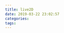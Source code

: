 ```yaml
---
title: live2D
date: 2019-03-22 23:02:57
categories:
tags:
---
```




 

<link rel="stylesheet" href="/live2d/css/live2d.css">
<div id="landlord">
    <div class="message" style="opacity:0"></div>
    <canvas id="live2d" width="200" height="400" class="live2d"></canvas>
</div>
<script type="text/javascript" src="https://cdn.bootcss.com/jquery/2.2.4/jquery.min.js"></script>
<script type="text/javascript">
    var message_Path = 'live2d'
    var home_Path = 'https://lovezhaozhen.github.io/'
</script>
<script type="text/javascript" src="live2d/js/live2d.js"></script>
<script type="text/javascript" src="/live2d/js/message.js"></script>
<script type="text/javascript">
    loadlive2d("live2d", "live2d/model/xiaoMai/13.json");
</script>
